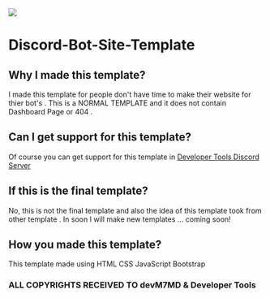 <img src="https://media.discordapp.net/attachments/1152557082638299217/1168076653205917738/Grey_minimalist_business_project_presentation_5.png?ex=65507327&is=653dfe27&hm=0f4e2084a390b302d606640c972cb0c3f426daf99e0d47275fcfb0226c2f780e&=&width=1104&height=621"/>

# Discord-Bot-Site-Template

## Why I made this template?

<p>
  I made this template for people don't have time to make their website for thier bot's .
  This is a NORMAL TEMPLATE and it does not contain Dashboard Page or 404 .
</p>

## Can I get support for this template?

<p>
  Of course you can get support for this template in <a href="https://discord.gg/devtools-931536214228611102">Developer Tools Discord Server</a>
</p>

## If this is the final template?

<p>
  No, this is not the final template and also the idea of this template took from other template .
  In soon I will make new templates ... coming soon!
</p>

## How you made this template?

<p>
  This template made using
  HTML
  CSS
  JavaScript
  Bootstrap
</p>

### ALL COPYRIGHTS RECEIVED TO devM7MD & Developer Tools
